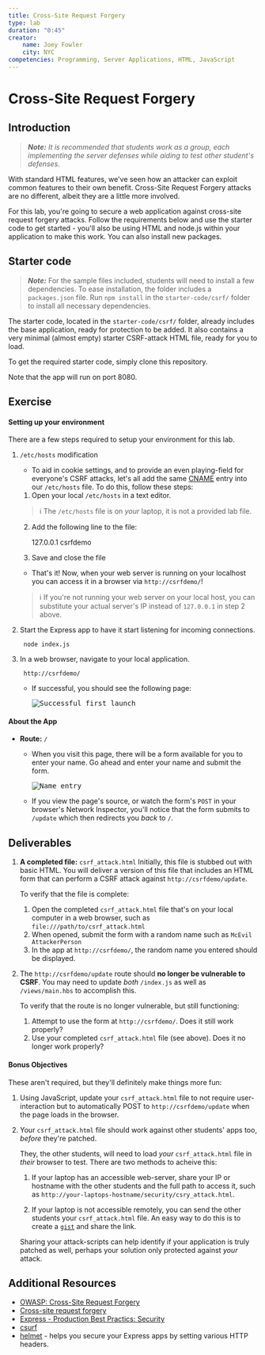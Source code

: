 ```yaml
---
title: Cross-Site Request Forgery
type: lab
duration: "0:45"
creator:
    name: Joey Fowler
    city: NYC
competencies: Programming, Server Applications, HTML, JavaScript
---
```


# Cross-Site Request Forgery

## Introduction

> ***Note:*** _It is recommended that students work as a group, each implementing the server defenses while aiding to test other student's defenses._

With standard HTML features, we've seen how an attacker can exploit common features to their own benefit. Cross-Site Request Forgery attacks are no different, albeit they are a little more involved.

For this lab, you're going to secure a web application against cross-site request forgery attacks. Follow the requirements below and use the starter code to get started - you'll also be using HTML and node.js within your application to make this work. You can also install new packages.

## Starter code

> ***Note:*** For the sample files included, students will need to install a few dependencies. To ease installation, the folder includes a `packages.json` file. Run `npm install` in the `starter-code/csrf/` folder to install all necessary dependencies.

The starter code, located in the `starter-code/csrf/` folder, already includes the base application, ready for protection to be added. It also contains a very minimal (almost empty) starter CSRF-attack HTML file, ready for you to load.

To get the required starter code, simply clone this repository.

Note that the app will run on port 8080.

## Exercise

#### Setting up your environment

There are a few steps required to setup your environment for this lab.

1. `/etc/hosts` modification

    - To aid in cookie settings, and to provide an even playing-field for everyone's CSRF attacks, let's all add the same [CNAME](https://en.wikipedia.org/wiki/CNAME_record) entry into our `/etc/hosts` file. To do this, follow these steps:
    
    1. Open your local `/etc/hosts` in a text editor.
    
      > :information_source: The `/etc/hosts` file is on _your_ laptop, it is not a provided lab file.
    
    2. Add the following line to the file:
    
        127.0.0.1 csrfdemo
        
    3. Save and close the file
    
    - That's it! Now, when your web server is running on your localhost you can access it in a browser via `http://csrfdemo/`!
    
    > :information_source: If you're not running your web server on your local host, you can substitute your actual server's IP instead of `127.0.0.1` in step 2 above.

2. Start the Express app to have it start listening for incoming connections.

        node index.js

3. In a web browser, navigate to your local application.

        http://csrfdemo/
        
    - If successful, you should see the following page:
    
        <kbd>
            <img src="https://i.imgur.com/toAaJK0.png" alt="Successful first launch" />
        </kbd>

#### About the App

- **Route:** `/`  
    - When you visit this page, there will be a form available for you to enter your name. Go ahead and enter your name and submit the form.

        <kbd>
            <img src="https://i.imgur.com/Mo3aSqo.png" alt="Name entry" />
        </kbd>

    - If you view the page's source, or watch the form's `POST` in your browser's Network Inspector, you'll notice that the form submits to `/update` which then redirects you _back_ to `/`.

## Deliverables

1. **A completed file:** `csrf_attack.html`
    Initially, this file is stubbed out with basic HTML. You will deliver a version of this file that includes an HTML form that can perform a CSRF attack against `http://csrfdemo/update`.
    
    To verify that the file is complete:
    1. Open the completed `csrf_attack.html` file that's on your local computer in a web browser, such as `file:///path/to/csrf_attack.html`
    2. When opened, submit the form with a random name such as `McEvil AttackerPerson`
    3. In the app at `http://csrfdemo/`, the random name you entered should be displayed.

2. The `http://csrfdemo/update` route should **no longer be vulnerable to CSRF**.
    You may need to update _both_ `/index.js` as well as `/views/main.hbs` to accomplish this.
    
    To verify that the route is no longer vulnerable, but still functioning:
    1. Attempt to use the form at `http://csrfdemo/`. Does it still work properly?
    2. Use your completed `csrf_attack.html` file (see above). Does it no longer work properly?

#### Bonus Objectives

These aren't required, but they'll definitely make things more fun:

1. Using JavaScript, update your `csrf_attack.html` file to not require user-interaction but to automatically POST to `http://csrfdemo/update` when the page loads in the browser.

2. Your `csrf_attack.html` file should work against other students' apps too, _before_ they're patched.

    They, the other students, will need to load _your_ `csrf_attack.html` file in _their_ browser to test. There are two methods to acheive this:
    
    1. If your laptop has an accessible web-server, share your IP or hostname with the other students and the full path to access it, such as `http://your-laptops-hostname/security/csry_attack.html`.
    
    2. If your laptop is not accessible remotely, you can send the other students your `csrf_attack.html` file. An easy way to do this is to create a [`gist`](https://git.generalassemb.ly/gist) and share the link.

    Sharing your attack-scripts can help identify if your application is truly patched as well, perhaps your solution only protected against _your_ attack.
    
## Additional Resources

- [OWASP: Cross-Site Request Forgery](https://www.owasp.org/index.php/Cross-Site_Request_Forgery_(CSRF))
- [Cross-site request forgery](https://en.wikipedia.org/wiki/Cross-site_request_forgery)
- [Express - Production Best Practics: Security](https://expressjs.com/en/advanced/best-practice-security.html)
- [csurf](https://www.npmjs.com/package/csurf)
- [helmet](https://www.npmjs.com/package/helmet) - helps you secure your Express apps by setting various HTTP headers.

